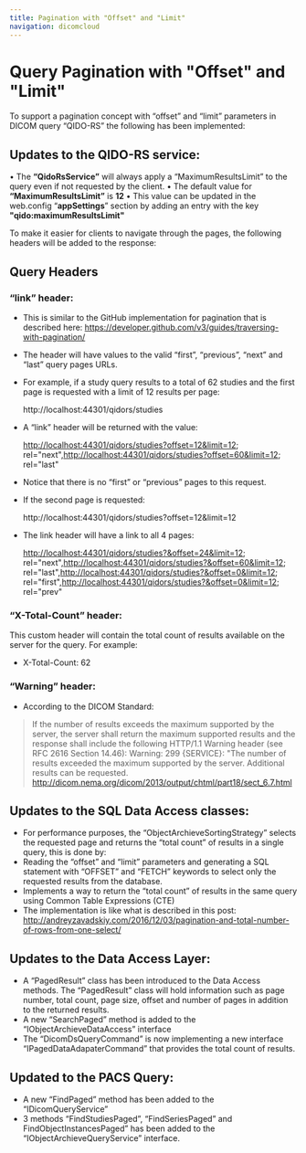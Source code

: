 ```yaml
---
title: Pagination with "Offset" and "Limit"
navigation: dicomcloud
---
```


# Query Pagination with "Offset" and "Limit"
To support a pagination concept with “offset” and “limit” parameters in DICOM query “QIDO-RS” the following has been implemented:

## Updates to the QIDO-RS service:

•	The **“QidoRsService”** will always apply a “MaximumResultsLimit” to the query even if not requested by the client. 
•	The default value for **“MaximumResultsLimit”** is **12**
•	This value can be updated in the web.config “**appSettings**” section by adding an entry with the key **"qido:maximumResultsLimit"** 

To make it easier for clients to navigate through the pages, the following headers will be added to the response:

## Query Headers

### “link” header:

- This is similar to the GitHub implementation for pagination that is described here:
https://developer.github.com/v3/guides/traversing-with-pagination/ 
- The header will have values to the valid “first”, “previous”, “next” and “last” query pages URLs.
- For example, if a study query results to a total of 62 studies and the first page is requested with a limit of 12 results per page:

    http://localhost:44301/qidors/studies

-	A “link” header will be returned with the value:

    <http://localhost:44301/qidors/studies?offset=12&limit=12>; rel="next",<http://localhost:44301/qidors/studies?offset=60&limit=12>; rel="last"

-	Notice that there is no “first” or “previous” pages to this request.
-	If the second page is requested:

    http://localhost:44301/qidors/studies?offset=12&limit=12

- The link header will have a link to all 4 pages:

    <http://localhost:44301/qidors/studies?&offset=24&limit=12>; rel="next",<http://localhost:44301/qidors/studies?&offset=60&limit=12>; rel="last",<http://localhost:44301/qidors/studies?&offset=0&limit=12>; rel="first",<http://localhost:44301/qidors/studies?&offset=0&limit=12>; rel="prev"

### “X-Total-Count” header:
This custom header will contain the total count of results available on the server for the query. For example:
- X-Total-Count: 62

### “Warning” header:
- 	According to the DICOM Standard: 


> If the number of results exceeds the maximum supported by the server,
> the server shall return the maximum supported results and the response
> shall include the following HTTP/1.1 Warning header (see RFC 2616
> Section 14.46): Warning: 299 {SERVICE}: "The number of results
> exceeded the maximum supported by the server. Additional results can
> be requested.
> http://dicom.nema.org/dicom/2013/output/chtml/part18/sect_6.7.html

 
## Updates to the SQL Data Access classes:
- For performance purposes, the “ObjectArchieveSortingStrategy” selects the requested page and returns the “total count” of results in a single query, this is done by:
- Reading the “offset” and “limit” parameters and generating a SQL statement with “OFFSET” and “FETCH” keywords to select only the requested results from the database.
-	Implements a way to return the “total count” of results in the same query using Common Table Expressions (CTE)
-	The implementation is like what is described in this post:
 http://andreyzavadskiy.com/2016/12/03/pagination-and-total-number-of-rows-from-one-select/  

## Updates to the Data Access Layer:
-	A “PagedResult” class has been introduced to the Data Access methods. The “PagedResult” class will hold information such as page number, total count, page size, offset and number of pages in addition to the returned results.
-	A new “SearchPaged” method is added to the “IObjectArchieveDataAccess” interface 
-	The “DicomDsQueryCommand” is now implementing a new interface “IPagedDataAdapaterCommand” that provides the total count of results.

## Updated to the PACS Query:
-	A new “FindPaged” method has been added to the “IDicomQueryService”
-	3 methods “FindStudiesPaged”, “FindSeriesPaged” and FindObjectInstancesPaged” has been added to the “IObjectArchieveQueryService” interface.

